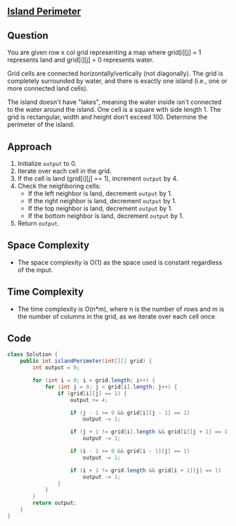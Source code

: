 
## [Island Perimeter](https://leetcode.com/problems/island-perimeter/?envType=daily-question&envId=2024-04-18)

## Question
You are given row x col grid representing a map where grid[i][j] = 1 represents land and grid[i][j] = 0 represents water.

Grid cells are connected horizontally/vertically (not diagonally). The grid is completely surrounded by water, and there is exactly one island (i.e., one or more connected land cells).

The island doesn't have "lakes", meaning the water inside isn't connected to the water around the island. One cell is a square with side length 1. The grid is rectangular, width and height don't exceed 100. Determine the perimeter of the island.

## Approach
1. Initialize `output` to 0.
2. Iterate over each cell in the grid.
3. If the cell is land (grid[i][j] == 1), increment `output` by 4.
4. Check the neighboring cells:
   - If the left neighbor is land, decrement `output` by 1.
   - If the right neighbor is land, decrement `output` by 1.
   - If the top neighbor is land, decrement `output` by 1.
   - If the bottom neighbor is land, decrement `output` by 1.
5. Return `output`.

## Space Complexity
- The space complexity is O(1) as the space used is constant regardless of the input.

## Time Complexity
- The time complexity is O(n*m), where n is the number of rows and m is the number of columns in the grid, as we iterate over each cell once.

## Code
```java
class Solution {
    public int islandPerimeter(int[][] grid) {
        int output = 0;

        for (int i = 0; i < grid.length; i++) {
            for (int j = 0; j < grid[i].length; j++) {
                if (grid[i][j] == 1) {
                    output += 4;

                    if (j - 1 >= 0 && grid[i][j - 1] == 1)
                        output -= 1;

                    if (j + 1 != grid[i].length && grid[i][j + 1] == 1)
                        output -= 1;

                    if (i - 1 >= 0 && grid[i - 1][j] == 1)
                        output -= 1;

                    if (i + 1 != grid.length && grid[i + 1][j] == 1)
                        output -= 1;
                }
            }
        }
        return output;
    }
}
